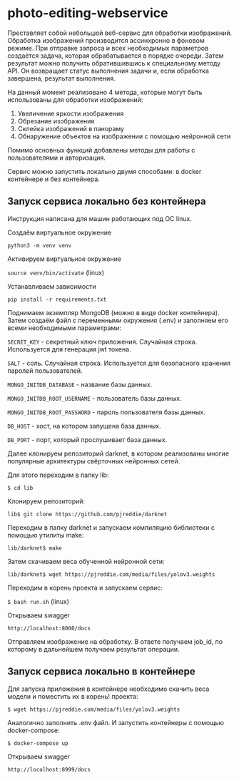# photo-editing-webservice

Преставляет собой небольшой веб-сервис для обработки изображений. Обработка изображений производится
ассинхронно в фоновом режиме. При отправке запроса и всех необходимых параметров создаётся задача, которая
обрабатывается в порядке очереди. Затем результат можно получить обратившившись к специальному методу API. Он
возвращает статус выполнения задачи и, если обработка завершена, результат выполнения.

На данный момент реализовано 4 метода, которые могут быть использованы для обработки изображений:
1. Увеличение яркости изображения
2. Обрезание изображения
3. Склейка изображений в панораму
4. Обнаружение объектов на изображении с помощью нейронной сети

Помимо основных функций добавлены методы для работы с пользователями и авторизация.

Сервис можно запустить локально двумя способами: в docker контейнере и без контейнера.

## Запуск сервиса локально без контейнера

Инструкция написана для машин работающих под OC linux.

Создаём виртуальное окружение

`python3 -m venv venv`

Активируем виртуальное окружение

`source venv/bin/activate` (linux)

Устанавливаем зависимости

`pip install -r requirements.txt`

Поднимаем экземпляр MongoDB (можно в виде docker контейнера). Затем создаём файл с переменными окружения (.env) и
заполняем его всеми необходимыми параметрами:

`SECRET_KEY` - секретный ключ приложения. Случайная строка. Используется для генерация jwt токена.

`SALT` - соль. Случайная строка. Используется для безопасного хранения паролей пользователей.

`MONGO_INITDB_DATABASE` - название базы данных.

`MONGO_INITDB_ROOT_USERNAME` - пользователь базы данных.

`MONGO_INITDB_ROOT_PASSWORD` - пароль пользователя базы данных.

`DB_HOST` - хост, на котором запущена база данных.

`DB_PORT` - порт, который прослушивает база данных.

Далее клонируем репозиторий darknet, в котором реализованы многие популярные архитектуры свёрточных нейронных
сетей.

Для этого переходим в папку lib:

`$ cd lib`

Клонируем репозиторий:

`lib$ git clone https://github.com/pjreddie/darknet`

Переходим в папку darknet и запускаем компиляцию библиотеки с помощью утилиты make:

`lib/darknet$ make`

Затем скачиваем веса обученной нейронной сети:

`lib/darknet$ wget https://pjreddie.com/media/files/yolov3.weights`

Переходим в корень проекта и запускаем сервис:

`$ bash run.sh` (linux)

Открываем swagger

`http://localhost:8000/docs`

Отправляем изображение на обработку. В ответе получаем job_id, по которому в дальнейшем получаем результат операции.

## Запуск сервиса локально в контейнере

Для запуска приложения в контейнере необходимо скачить веса модели и поместить их в корень! проекта:

`$ wget https://pjreddie.com/media/files/yolov3.weights`

Аналогично заполнить .env файл. И запустить контейнеры с помощью docker-compose:

`$ docker-compose up`

Открываем swagger

`http://localhost:8999/docs`
